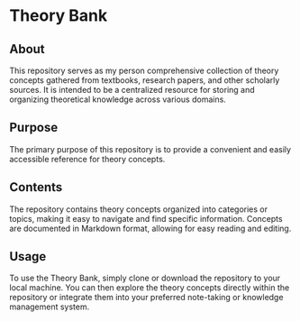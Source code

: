 # Theory Bank

## About
This repository serves as my person comprehensive collection of theory concepts gathered from textbooks, research papers, and other scholarly sources. It is intended to be a centralized resource for storing and organizing theoretical knowledge across various domains.
## Purpose
The primary purpose of this repository is to provide a convenient and easily accessible reference for theory concepts. 
## Contents
The repository contains theory concepts organized into categories or topics, making it easy to navigate and find specific information. Concepts are documented in Markdown format, allowing for easy reading and editing.
## Usage
To use the Theory Bank, simply clone or download the repository to your local machine. You can then explore the theory concepts directly within the repository or integrate them into your preferred note-taking or knowledge management system.

